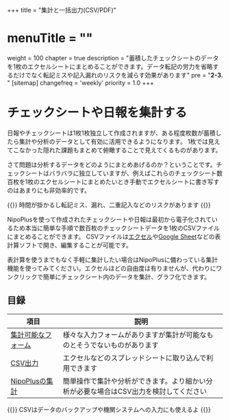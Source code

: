+++
title = "集計と一括出力(CSV/PDF)"
# menuTitle = ""
weight = 100
chapter = true
description = "蓄積したチェックシートのデータを1枚のエクセルシートにまとめることができます。データ転記の労力を省略するだけでなく転記ミスや記入漏れのリスクを減らす効果があります"
pre = "<b>2-3. </b>"
[sitemap]
  changefreq = 'weekly'
  priority = 1.0
+++

# チェックシートや日報を集計する

日報やチェックシートは1枚1枚独立して作成されますが、ある程度枚数が蓄積したら集計や分析のデータとして有効に活用できるようになります。
1枚では見えてこなかった隠れた課題もまとめて俯瞰することで見えてくるものがあります。  

さて問題は分析するデータをどのようにまとめあげるのか？ということです。チェックシートはバラバラに独立していますが、例えばこれらのチェックシート数百枚を1枚のエクセルシートにまとめたいとき手動でエクセルシートに書き写すのはあまりにも非効率的です。

{{<alice pos="right" icon="here">}}
時間が掛かるし転記ミス、漏れ、二重記入などのリスクがあります
{{</alice>}}

NipoPlusを使って作成されたチェックシートや日報は最初から電子化されているため本当に簡単な手順で数百枚のチェックシートデータを1枚のCSVファイルにまとめることができます。
CSVファイルは[エクセル](https://www.microsoft.com/ja-jp/microsoft-365/excel)や[Google Sheet](https://www.google.com/intl/ja_jp/sheets/about/)などの表計算ソフトで開き、編集することが可能です。

表計算を使うまでもなく手軽に集計したい場合はNipoPlusに備わっている集計機能を使ってみてください。エクセルほどの自由度は有りませんが、代わりにワンクリックで簡単にチェックシート内のデータを集計、グラフ化できます。

## 目録

|項目|説明|
|---|---|
|[集計可能なフォーム](/report/totalling/form/)|様々な入力フォームがありますが集計が可能なものとそうでないものがあります|
|[CSV出力](/report/totalling/csv/)|エクセルなどのスプレッドシートに取り込んで利用できます|
|[NipoPlusの集計](/report/totalling/transition/)|簡単操作で集計や分析ができます。より細かい分析が必要な場合はCSV出力を検討してください|

{{<alice pos="right" icon="ok">}}
CSVはデータのバックアップや機関システムへの入力にも使えるよ
{{</alice>}}
